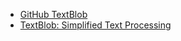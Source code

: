 

- [GitHub TextBlob](https://github.com/sloria/TextBlob)
- [TextBlob: Simplified Text Processing](https://textblob.readthedocs.io/en/dev/)
